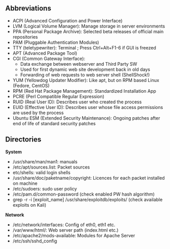 ## Abbreviations

- ACPI (Advanced Configuration and Power Interface)
- LVM (Logical Volume Manager): Manage storage in server environments 
- PPA (Personal Package Archive): Selected beta releases of official main repositories
- PAM (Pluggable Authentication Modules)
- TTY (teletypewriter): Terminal ; Press Ctrl+Alt+F1-6 if GUI is freezed
- APT (Advanced Package Tool)
- CGI (Common Gateway Interface): 
   - Data exchange between webserver and Third Party SW
   - Used for first dynamic web site development back in old days
   - Forwarding of web requests to web server shell (ShellShock!)
- YUM (Yellowdog Updater Modifier): Like apt, but on RPM based Linux (Fedore, CentOS)
- RPM (Red Hat Package Management): Standardized Installation App
- PCRE (Perl Compatible Regular Expression)
- RUID (Real User ID): Describes user who created the process
- EUID (Effective User ID): Describes user whose file access permissions are used by the process
- Ubuntu ESM (Extended Security Maintenance): Ongoing patches after end of life of standard security patches

## Directories

**System**
- /usr/share/man/man1: manuals
- /etc/apt/sources.list: Packet sources 
- etc/shells: valid login shells
- /usr/share/doc/paketname/copyright: Licences for each packet installed on machine 
- /etc/sudoers: sudo user policy
- /etc/pam.d/common-password (check enabled PW hash algorithm)
- grep -r -i [exploit_name] /usr/share/exploitdb/exploits/ (check available exploits on Kali)

**Network**
- /etc/network/interfaces: Config of eth0, eth1 etc.
- /var/www/html/: Web server path (index.html etc.)
- /etc/apache2/mods-available: Modules for Apache Server
- /etc/ssh/sshd_config 
